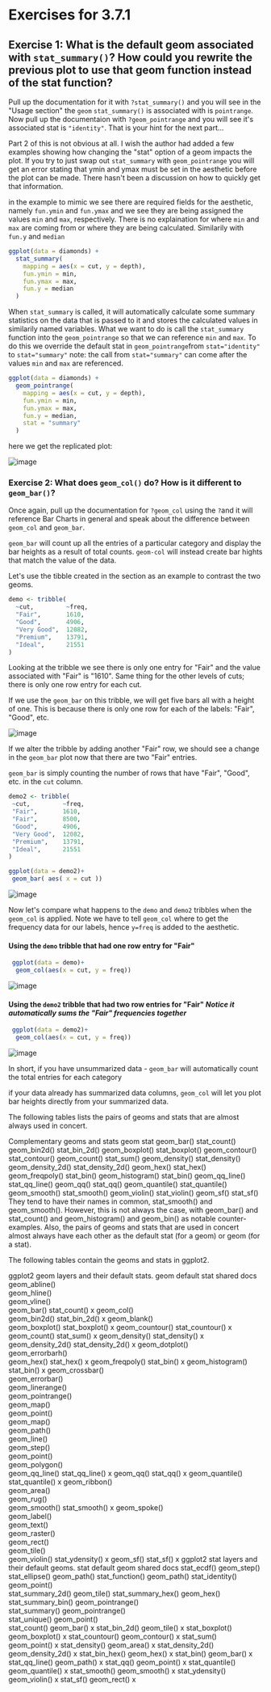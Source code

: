 #  Exercises for 3.7.1

## Exercise 1: What is the default geom associated with `stat_summary()`? How could you rewrite the previous plot to use that geom function instead of the stat function?

Pull up the documentation for it with `?stat_summary()` and you will see in the "Usage section" the `geom` `stat_summary()` is associated with is `pointrange`.  Now pull up the documentaion with `?geom_pointrange` and you will see it's associated stat is `"identity"`.  That is your hint for the next part...

Part 2 of this is not obvious at all.  I wish the author had added a few examples showing how changing the "stat" option of a geom impacts the plot.
If you try to just swap out `stat_summary` with `geom_pointrange` you will get an error stating that ymin and ymax must be set in the aesthetic before the plot can be made.  There hasn't been a discussion on how to quickly get that information.

in the example to mimic we see there are required fields for the aesthetic, namely `fun.ymin` and `fun.ymax` and we see they are being assigned the values `min` and `max`, respectively.  There is no explaination for where `min` and `max` are coming from or where they are being calculated.  Similarily with `fun.y` and `median`

```R
ggplot(data = diamonds) + 
  stat_summary(
    mapping = aes(x = cut, y = depth),
    fun.ymin = min,
    fun.ymax = max,
    fun.y = median
  )
  ```
  
When `stat_summary` is called, it will automatically calculate some summary statistics on the data that is passed to it and stores the calculated values in similarily named variables.  What we want to do is call the `stat_summary` function into the `geom_pointrange` so that we can reference `min` and `max`.  To do this we override the default stat in `geom_pointrange`from `stat="identity"` to `stat="summary"`  note: the call from `stat="summary"` can come after the values `min` and `max` are referenced.

```R
ggplot(data = diamonds) +
  geom_pointrange(
    mapping = aes(x = cut, y = depth),
    fun.ymin = min,
    fun.ymax = max,
    fun.y = median,
    stat = "summary"
  )
  ```
  
  here we get the replicated plot:
  
  ![image](/images/Exercise3.7.1.1.png)


### Exercise 2: What does `geom_col()` do? How is it different to `geom_bar()`?

Once again, pull up the documentation for `?geom_col` using the `?`and it will reference Bar Charts in general and speak about the difference between `geom_col` and `geom_bar`. 

`geom_bar` will count up all the entries of a particular category and display the bar heights as a result of total counts.  `geom-col` will instead create bar hights that match the value of the data.

Let's use the tibble created in the section as an example to contrast the two geoms.
```R
demo <- tribble(
  ~cut,         ~freq,
  "Fair",       1610,
  "Good",       4906,
  "Very Good",  12082,
  "Premium",    13791,
  "Ideal",      21551
)
```

Looking at the tribble we see there is only one entry for "Fair" and the value associated with "Fair" is "1610".  Same thing for the other levels of cuts; there is only one row entry for each cut.

If we use the `geom_bar` on this tribble, we will get five bars all with a height of one.  This is because there is only one row for each of the labels: "Fair", "Good", etc.

 ![image](/images/Exercise3.7.1.2a.png)
 
 If we alter the tribble by adding another "Fair" row, we should see a change in the `geom_bar` plot now that there are two "Fair" entries.
 
 `geom_bar` is simply counting the number of rows that have "Fair", "Good", etc. in the `cut` column.
 
 ```R
 demo2 <- tribble(
  ~cut,         ~freq,
  "Fair",       1610,
  "Fair",       8500,
  "Good",       4906,
  "Very Good",  12082,
  "Premium",    13791,
  "Ideal",      21551
)

ggplot(data = demo2)+
  geom_bar( aes( x = cut ))
```
  
   ![image](/images/Exercise3.7.1.2b.png)
   
 Now let's compare what happens to the `demo` and `demo2` tribbles when the `geom_col` is applied.  Note we have to tell `geom_col` where to get the frequency data for our labels, hence `y=freq` is added to the aesthetic.
 
 #### Using the `demo` tribble that had one row entry for "Fair"
 
```R
 ggplot(data = demo)+
  geom_col(aes(x = cut, y = freq))
```
  ![image](/images/Exercise3.7.1.2c.png)

#### Using the `demo2` tribble that had two row entries for "Fair"  *Notice it automatically sums the "Fair" frequencies together*

```R
 ggplot(data = demo2)+
  geom_col(aes(x = cut, y = freq))
```

  ![image](/images/Exercise3.7.1.2d.png)
  
In short, if you have unsummarized data - `geom_bar` will automatically count the total entries for each category

if your data already has summarized data columns, `geom_col` will let you plot bar heights directly from your summarized data.
  
The following tables lists the pairs of geoms and stats that are almost always used in concert.

Complementary geoms and stats
geom	stat
geom_bar()	stat_count()
geom_bin2d()	stat_bin_2d()
geom_boxplot()	stat_boxplot()
geom_contour()	stat_contour()
geom_count()	stat_sum()
geom_density()	stat_density()
geom_density_2d()	stat_density_2d()
geom_hex()	stat_hex()
geom_freqpoly()	stat_bin()
geom_histogram()	stat_bin()
geom_qq_line()	stat_qq_line()
geom_qq()	stat_qq()
geom_quantile()	stat_quantile()
geom_smooth()	stat_smooth()
geom_violin()	stat_violin()
geom_sf()	stat_sf()
They tend to have their names in common, stat_smooth() and geom_smooth(). However, this is not always the case, with geom_bar() and stat_count() and geom_histogram() and geom_bin() as notable counter-examples. Also, the pairs of geoms and stats that are used in concert almost always have each other as the default stat (for a geom) or geom (for a stat).

The following tables contain the geoms and stats in ggplot2.

ggplot2 geom layers and their default stats.
geom	default stat	shared docs
geom_abline()		
geom_hline()		
geom_vline()		
geom_bar()	stat_count()	x
geom_col()		
geom_bin2d()	stat_bin_2d()	x
geom_blank()		
geom_boxplot()	stat_boxplot()	x
geom_countour()	stat_countour()	x
geom_count()	stat_sum()	x
geom_density()	stat_density()	x
geom_density_2d()	stat_density_2d()	x
geom_dotplot()		
geom_errorbarh()		
geom_hex()	stat_hex()	x
geom_freqpoly()	stat_bin()	x
geom_histogram()	stat_bin()	x
geom_crossbar()		
geom_errorbar()		
geom_linerange()		
geom_pointrange()		
geom_map()		
geom_point()		
geom_map()		
geom_path()		
geom_line()		
geom_step()		
geom_point()		
geom_polygon()		
geom_qq_line()	stat_qq_line()	x
geom_qq()	stat_qq()	x
geom_quantile()	stat_quantile()	x
geom_ribbon()		
geom_area()		
geom_rug()		
geom_smooth()	stat_smooth()	x
geom_spoke()		
geom_label()		
geom_text()		
geom_raster()		
geom_rect()		
geom_tile()		
geom_violin()	stat_ydensity()	x
geom_sf()	stat_sf()	x
ggplot2 stat layers and their default geoms.
stat	default geom	shared docs
stat_ecdf()	geom_step()	
stat_ellipse()	geom_path()	
stat_function()	geom_path()	
stat_identity()	geom_point()	
stat_summary_2d()	geom_tile()	
stat_summary_hex()	geom_hex()	
stat_summary_bin()	geom_pointrange()	
stat_summary()	geom_pointrange()	
stat_unique()	geom_point()	
stat_count()	geom_bar()	x
stat_bin_2d()	geom_tile()	x
stat_boxplot()	geom_boxplot()	x
stat_countour()	geom_contour()	x
stat_sum()	geom_point()	x
stat_density()	geom_area()	x
stat_density_2d()	geom_density_2d()	x
stat_bin_hex()	geom_hex()	x
stat_bin()	geom_bar()	x
stat_qq_line()	geom_path()	x
stat_qq()	geom_point()	x
stat_quantile()	geom_quantile()	x
stat_smooth()	geom_smooth()	x
stat_ydensity()	geom_violin()	x
stat_sf()	geom_rect()	x
